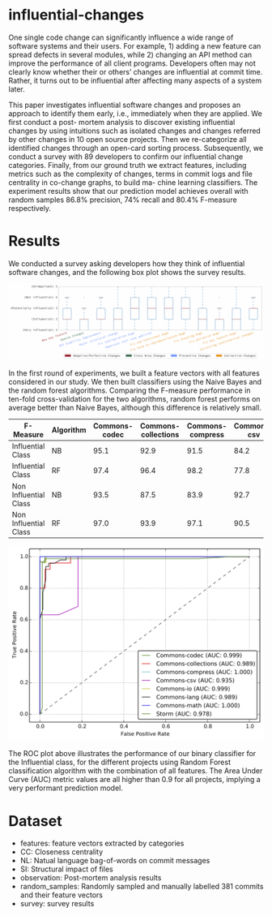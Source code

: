 # influential-changes

One single code change can significantly influence a wide range of software
systems and their users. For example, 1) adding a new feature can spread defects
in several modules, while 2) changing an API method can improve the performance
of all client programs. Developers often may not clearly know whether their or
others’ changes are influential at commit time. Rather, it turns out to be
influential after affecting many aspects of a system later.

This paper investigates influential software changes and proposes an approach to
identify them early, i.e., immediately when they are applied. We first conduct a
post- mortem analysis to discover existing influential changes by using
intuitions such as isolated changes and changes referred by other changes in 10
open source projects. Then we re-categorize all identified changes through an
open-card sorting process. Subsequently, we conduct a survey with 89 developers
to confirm our influential change categories. Finally, from our ground truth we
extract features, including metrics such as the complexity of changes, terms in
commit logs and file centrality in co-change graphs, to build ma- chine learning
classifiers. The experiment results show that our prediction model achieves
overall with random samples 86.8% precision, 74% recall and 80.4% F-measure
respectively.

# Results

We conducted a survey asking developers how they think of influential software changes, and the following box plot shows the survey results.

![ROC](survey/boxplot.png)

In the first round of experiments, we built a feature vectors with all
features considered in our study. We then built classifiers using the Naive
Bayes and the random forest algorithms. Comparing the F-measure performance
in ten-fold cross-validation for the two algorithms, random forest performs
on average better than Naive Bayes, although this difference is relatively
small.


F-Measure | Algorithm | Commons-codec | Commons-collections | Commons-compress | Commons-csv | Commons-io | Commons-lang | Commons-math | Storm | Average
------------------------- | --------- | ------------- | ------------------- | ---------------- | ----------- | ---------- | ------------ |  ----------- | ----- | -------
Influential Class | NB | 95.1 | 92.9 | 91.5 | 84.2 | 98.5 | 89.2 | 94.3 | 86.1 | 91.5
Influential Class | RF | 97.4 | 96.4 | 98.2 | 77.8 | 97.0 | 95.0 | 99.1 | 97.8 | 94.8
Non Influential Class | NB | 93.5 | 87.5 | 83.9 | 92.7 | 98.1 | 79.5 | 92.6 | 86.5 | 89.3
Non Influential Class | RF | 97.0 | 93.9 | 97.1 | 90.5 | 96.3 | 92.9 | 98.9 | 97.5 | 95.5

![ROC](roc.png)

The ROC plot above illustrates the performance of our binary classifier for
the Influential class, for the different projects using Random Forest
classification algorithm with the combination of all features. The Area
Under Curve (AUC) metric values are all higher than 0.9 for all projects,
implying a very performant prediction model.


# Dataset

* features: feature vectors extracted by categories
 * CC: Closeness centrality
 * NL: Natual language bag-of-words on commit messages
 * SI: Structural impact of files
* observation: Post-mortem analysis results
* random_samples: Randomly sampled and manually labelled 381 commits and their feature vectors
* survey: survey results

